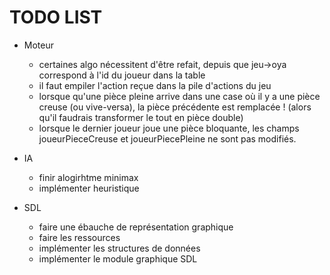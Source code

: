 # TODO LIST

- Moteur
    - certaines algo nécessitent d'être refait, depuis que jeu->oya correspond à l'id du joueur dans la table
    - il faut empiler l'action reçue dans la pile d'actions du jeu
    - lorsque qu'une pièce pleine arrive dans une case où il y a une pièce creuse (ou vive-versa), la pièce précédente est remplacée ! 
                (alors qu'il faudrais transformer le tout en pièce double)
    - lorsque le dernier joueur joue une pièce bloquante, les champs joueurPieceCreuse et joueurPiecePleine ne sont pas modifiés.


- IA
    - finir alogirhtme minimax
    - implémenter heuristique


- SDL
    - faire une ébauche de représentation graphique
    - faire les ressources
    - implémenter les structures de données
    - implémenter le module graphique SDL
